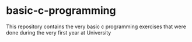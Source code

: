 # basic-c-programming

This repository contains the very basic c programming exercises
that were done during the very first year at University
